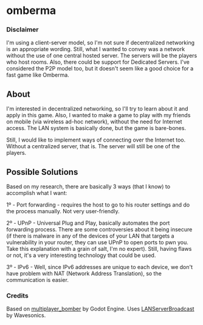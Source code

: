 # omberma

### Disclaimer

I'm using a client-server model, so I'm not sure if decentralized networking is an appropriate wording. Still, what I wanted to convey was a network without the use of one central hosted server. The servers will be the players who host rooms. Also, there could be support for Dedicated Servers. I've considered the P2P model too, but it doesn't seem like a good choice for a fast game like Omberma.

## About

I'm interested in decentralized networking, so I'll try to learn about it and apply in this game. Also, I wanted to make a game to play with my friends on mobile (via wireless ad-hoc network), without the need for Internet access. The LAN system is basically done, but the game is bare-bones.

Still, I would like to implement ways of connecting over the Internet too. Without a centralized server, that is. The server will still be one of the players. 

## Possible Solutions

Based on my research, there are basically 3 ways (that I know) to accomplish what I want:

1º - Port forwarding - requires the host to go to his router settings and do the process manually. Not very user-friendly.

2º - UPnP - Universal Plug and Play, basically automates the port forwarding process. There are some controversies about it being insecure (if there is malware in any of the devices of your LAN that targets a vulnerability in your router, they can use UPnP to open ports to pwn you. Take this explanation with a grain of salt, I'm no expert). Still, having flaws or not, it's a very interesting technology that could be used.

3º - IPv6 - Well, since IPv6 addresses are unique to each device, we don't have problem with NAT (Network Address Translation), so the communication is easier.

### Credits

Based on [multiplayer_bomber](https://github.com/godotengine/godot-demo-projects/tree/master/networking/multiplayer_bomber) by Godot Engine. Uses [LANServerBroadcast](https://github.com/Wavesonics/LANServerBroadcast) by Wavesonics.
